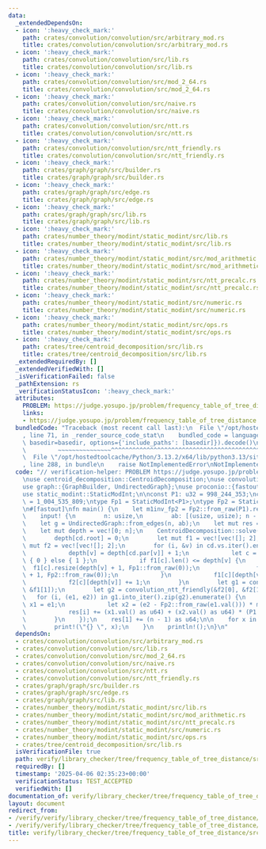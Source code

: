 ```yaml
---
data:
  _extendedDependsOn:
  - icon: ':heavy_check_mark:'
    path: crates/convolution/convolution/src/arbitrary_mod.rs
    title: crates/convolution/convolution/src/arbitrary_mod.rs
  - icon: ':heavy_check_mark:'
    path: crates/convolution/convolution/src/lib.rs
    title: crates/convolution/convolution/src/lib.rs
  - icon: ':heavy_check_mark:'
    path: crates/convolution/convolution/src/mod_2_64.rs
    title: crates/convolution/convolution/src/mod_2_64.rs
  - icon: ':heavy_check_mark:'
    path: crates/convolution/convolution/src/naive.rs
    title: crates/convolution/convolution/src/naive.rs
  - icon: ':heavy_check_mark:'
    path: crates/convolution/convolution/src/ntt.rs
    title: crates/convolution/convolution/src/ntt.rs
  - icon: ':heavy_check_mark:'
    path: crates/convolution/convolution/src/ntt_friendly.rs
    title: crates/convolution/convolution/src/ntt_friendly.rs
  - icon: ':heavy_check_mark:'
    path: crates/graph/graph/src/builder.rs
    title: crates/graph/graph/src/builder.rs
  - icon: ':heavy_check_mark:'
    path: crates/graph/graph/src/edge.rs
    title: crates/graph/graph/src/edge.rs
  - icon: ':heavy_check_mark:'
    path: crates/graph/graph/src/lib.rs
    title: crates/graph/graph/src/lib.rs
  - icon: ':heavy_check_mark:'
    path: crates/number_theory/modint/static_modint/src/lib.rs
    title: crates/number_theory/modint/static_modint/src/lib.rs
  - icon: ':heavy_check_mark:'
    path: crates/number_theory/modint/static_modint/src/mod_arithmetic.rs
    title: crates/number_theory/modint/static_modint/src/mod_arithmetic.rs
  - icon: ':heavy_check_mark:'
    path: crates/number_theory/modint/static_modint/src/ntt_precalc.rs
    title: crates/number_theory/modint/static_modint/src/ntt_precalc.rs
  - icon: ':heavy_check_mark:'
    path: crates/number_theory/modint/static_modint/src/numeric.rs
    title: crates/number_theory/modint/static_modint/src/numeric.rs
  - icon: ':heavy_check_mark:'
    path: crates/number_theory/modint/static_modint/src/ops.rs
    title: crates/number_theory/modint/static_modint/src/ops.rs
  - icon: ':heavy_check_mark:'
    path: crates/tree/centroid_decomposition/src/lib.rs
    title: crates/tree/centroid_decomposition/src/lib.rs
  _extendedRequiredBy: []
  _extendedVerifiedWith: []
  _isVerificationFailed: false
  _pathExtension: rs
  _verificationStatusIcon: ':heavy_check_mark:'
  attributes:
    PROBLEM: https://judge.yosupo.jp/problem/frequency_table_of_tree_distance
    links:
    - https://judge.yosupo.jp/problem/frequency_table_of_tree_distance
  bundledCode: "Traceback (most recent call last):\n  File \"/opt/hostedtoolcache/Python/3.13.2/x64/lib/python3.13/site-packages/onlinejudge_verify/documentation/build.py\"\
    , line 71, in _render_source_code_stat\n    bundled_code = language.bundle(stat.path,\
    \ basedir=basedir, options={'include_paths': [basedir]}).decode()\n          \
    \         ~~~~~~~~~~~~~~~^^^^^^^^^^^^^^^^^^^^^^^^^^^^^^^^^^^^^^^^^^^^^^^^^^^^^^^^^^^^^^^^^^\n\
    \  File \"/opt/hostedtoolcache/Python/3.13.2/x64/lib/python3.13/site-packages/onlinejudge_verify/languages/rust.py\"\
    , line 288, in bundle\n    raise NotImplementedError\nNotImplementedError\n"
  code: "// verification-helper: PROBLEM https://judge.yosupo.jp/problem/frequency_table_of_tree_distance\n\
    \nuse centroid_decomposition::CentroidDecomposition;\nuse convolution::convolution_ntt_friendly;\n\
    use graph::{GraphBuilder, UndirectedGraph};\nuse proconio::{fastout, input};\n\
    use static_modint::StaticModInt;\n\nconst P1: u32 = 998_244_353;\nconst P2: u32\
    \ = 1_004_535_809;\ntype Fp1 = StaticModInt<P1>;\ntype Fp2 = StaticModInt<P2>;\n\
    \n#[fastout]\nfn main() {\n    let m1inv_fp2 = Fp2::from_raw(P1).recip();\n\n\
    \    input! {\n        n: usize,\n        ab: [(usize, usize); n - 1],\n    }\n\
    \    let g = UndirectedGraph::from_edges(n, ab);\n    let mut res = vec![0; n];\n\
    \    let mut depth = vec![0; n];\n    CentroidDecomposition::solve(&g, |cd| {\n\
    \        depth[cd.root] = 0;\n        let mut f1 = vec![vec![]; 2];\n        let\
    \ mut f2 = vec![vec![]; 2];\n        for (i, &v) in cd.vs.iter().enumerate() {\n\
    \            depth[v] = depth[cd.par[v]] + 1;\n            let c = if i < cd.mid\
    \ { 0 } else { 1 };\n            if f1[c].len() <= depth[v] {\n              \
    \  f1[c].resize(depth[v] + 1, Fp1::from_raw(0));\n                f2[c].resize(depth[v]\
    \ + 1, Fp2::from_raw(0));\n            }\n            f1[c][depth[v]] += 1;\n\
    \            f2[c][depth[v]] += 1;\n        }\n        let g1 = convolution_ntt_friendly(&f1[0],\
    \ &f1[1]);\n        let g2 = convolution_ntt_friendly(&f2[0], &f2[1]);\n     \
    \   for (i, (e1, e2)) in g1.into_iter().zip(g2).enumerate() {\n            let\
    \ x1 = e1;\n            let x2 = (e2 - Fp2::from_raw(e1.val())) * m1inv_fp2;\n\
    \            res[i] += (x1.val() as u64) + (x2.val() as u64) * (P1 as u64);\n\
    \        }\n    });\n    res[1] += (n - 1) as u64;\n\n    for x in &res[1..] {\n\
    \        print!(\"{} \", x);\n    }\n    println!();\n}\n"
  dependsOn:
  - crates/convolution/convolution/src/arbitrary_mod.rs
  - crates/convolution/convolution/src/lib.rs
  - crates/convolution/convolution/src/mod_2_64.rs
  - crates/convolution/convolution/src/naive.rs
  - crates/convolution/convolution/src/ntt.rs
  - crates/convolution/convolution/src/ntt_friendly.rs
  - crates/graph/graph/src/builder.rs
  - crates/graph/graph/src/edge.rs
  - crates/graph/graph/src/lib.rs
  - crates/number_theory/modint/static_modint/src/lib.rs
  - crates/number_theory/modint/static_modint/src/mod_arithmetic.rs
  - crates/number_theory/modint/static_modint/src/ntt_precalc.rs
  - crates/number_theory/modint/static_modint/src/numeric.rs
  - crates/number_theory/modint/static_modint/src/ops.rs
  - crates/tree/centroid_decomposition/src/lib.rs
  isVerificationFile: true
  path: verify/library_checker/tree/frequency_table_of_tree_distance/src/main.rs
  requiredBy: []
  timestamp: '2025-04-06 02:35:23+00:00'
  verificationStatus: TEST_ACCEPTED
  verifiedWith: []
documentation_of: verify/library_checker/tree/frequency_table_of_tree_distance/src/main.rs
layout: document
redirect_from:
- /verify/verify/library_checker/tree/frequency_table_of_tree_distance/src/main.rs
- /verify/verify/library_checker/tree/frequency_table_of_tree_distance/src/main.rs.html
title: verify/library_checker/tree/frequency_table_of_tree_distance/src/main.rs
---
```

